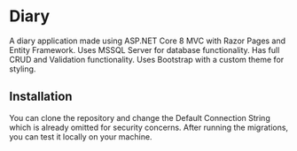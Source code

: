 # Diary
A diary application made using ASP.NET Core 8 MVC with Razor Pages and Entity Framework. Uses MSSQL Server for database functionality. Has full CRUD and Validation functionality. Uses Bootstrap with a custom theme for styling.

## Installation
You can clone the repository and change the Default Connection String which is already omitted for security concerns. After running the migrations, you can test it locally on your machine.
